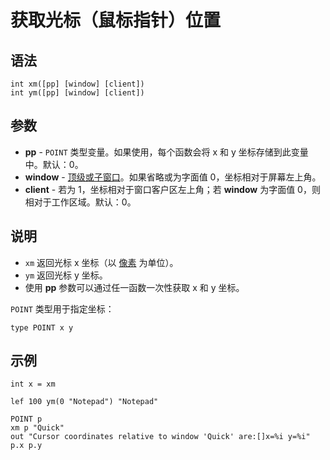 # 获取光标（鼠标指针）位置

## 语法

```qm
int xm([pp] [window] [client])
int ym([pp] [window] [client])
```

## 参数

- **pp** - `POINT` 类型变量。如果使用，每个函数会将 x 和 y 坐标存储到此变量中。默认：0。
- **window** - [顶级或子窗口](IDP_WINDOWEXPRESSION.md)。如果省略或为字面值 0，坐标相对于屏幕左上角。
- **client** - 若为 1，坐标相对于窗口客户区左上角；若 **window** 为字面值 0，则相对于工作区域。默认：0。

## 说明

- `xm` 返回光标 x 坐标（以 [像素](IDP_PIXELS.md) 为单位）。
- `ym` 返回光标 y 坐标。
- 使用 **pp** 参数可以通过任一函数一次性获取 x 和 y 坐标。

`POINT` 类型用于指定坐标：

```qm
type POINT x y
```

## 示例

```qm
int x = xm

lef 100 ym(0 "Notepad") "Notepad"

POINT p
xm p "Quick"
out "Cursor coordinates relative to window 'Quick' are:[]x=%i y=%i" p.x p.y
```